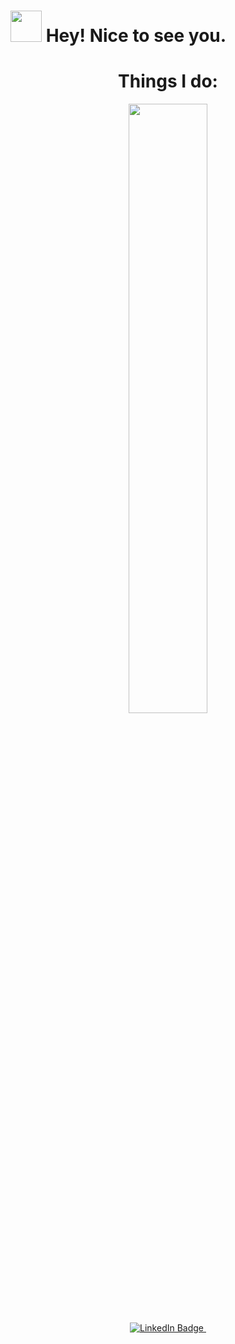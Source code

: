 <h1>  <img src="https://media.giphy.com/media/hvRJCLFzcasrR4ia7z/giphy.gif" width="50px"/>
 Hey! Nice to see you.</h1>

<div id="header" align="center">
  <h1>Things I do:</h1>
  <img src="https://media.giphy.com/media/S9oecmLUi26zYzrTZt/giphy.gif" width="50%"/>
</div>



<div id="badges" align="center">
  <a href="https://www.linkedin.com/in/yannic-abou-taleb-9a154078/">
    <img src="https://img.shields.io/badge/LinkedIn-blue?style=for-the-badge&logo=linkedin&logoColor=white" alt="LinkedIn Badge"/>
  </a>
 <img src="https://komarev.com/ghpvc/?username=yat90&style=flat-square&color=blue" alt=""/>
</div>
